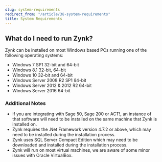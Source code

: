 ```yaml
---
slug: system-requirements
redirect_from: "/article/38-system-requirements"
title: System Requirements
---
```


## What do I need to run Zynk?

Zynk can be installed on most Windows based PCs running one of the following operating systems:
 
 * Windows 7 SP1 32-bit and 64-bit
 * Windows 8.1 32-bit, 64-bit
 * Windows 10 32-bit and 64-bit
 * Windows Server 2008 R2 SP1 64-bit
 * Windows Server 2012 & 2012 R2 64-bit
 * Windows Server 2016 64-bit

### Additional Notes

 * If you are integrating with Sage 50, Sage 200 or ACT!, an instance of that software will need to be installed on the same machine that Zynk is installed on.
 * Zynk requires the .Net Framework version 4.7.2 or above, which may need to be installed during the installation process.
 * Zynk uses SQL Server Compact Edition which may need to be downloaded and installed during the installation process.
 * Zynk will run on most virtual machines, we are aware of some minor issues with Oracle VirtualBox.
